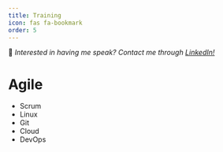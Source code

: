 ```yaml
---
title: Training
icon: fas fa-bookmark
order: 5
---
```


📢 _Interested in having me speak? Contact me through [LinkedIn!](https://www.linkedin.com/in/richard-koranteng)_

# Agile
- Scrum
- Linux
- Git
- Cloud
- DevOps





<!-- ![Chaveran 2022 - Oracle DBA Training](/assets/img/sample/training.jpg){: .shadow }
_Chaveran 2022 - Oracle DBA Training_

## Speaking Engagements

| Event   	| Location | Dates | Sessions(s) |
|-----------|-------------------|-----------|-----------|
| CIT | Bowie, MD | Jan-4-2025 | Modern DBA | 
-->
